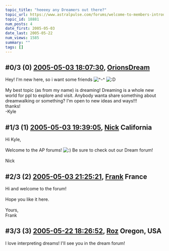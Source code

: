 ```yaml
---
topic_title: "heeeey any Dreamers out there?"
topic_url: https://www.astralpulse.com/forums/welcome-to-members-introductions!/heeeey-any-dreamers-out-there
topic_id: 18881
num_posts: 4
date_first: 2005-05-03
date_last: 2005-05-22
num_views: 1585
summary: ""
tags: []
---
```


## \#0/3 (0) [2005-05-03 18:07:30](https://www.astralpulse.com/forums/index.php?msg=163040), [OrionsDream](https://www.astralpulse.com/forums/profile/?u=9035)  ##
<section>
Hey! I'm new here, so i want some friends
<img alt="^-^" class="smiley" src="https://www.astralpulse.com/forums/Smileys/fugue/azn.png" title="Azn"/>
<img alt=":D" class="smiley" src="https://www.astralpulse.com/forums/Smileys/fugue/cheesy.png" title="Cheesy"/>
<br>
<br>
My best topic (as from my name) is dreaming! Dreaming is a whole new world for ppl to explore and visit. Anybody wanta share something about dreamwalking or something? I'm open to new ideas and ways!!!
<br>
thanks!
<br>
-Kyle
</section>

## \#1/3 (1) [2005-05-03 19:39:05](https://www.astralpulse.com/forums/index.php?msg=163064), [Nick](https://www.astralpulse.com/forums/profile/?u=2080) California ##
<section>
Hi Kyle,
<br>
<br>
Welcome to the AP forums!
<img alt=":)" class="smiley" src="https://www.astralpulse.com/forums/Smileys/fugue/smiley.png" title="Smiley"/>
Be sure to check out our Dream forum!
<br>
<br>
Nick
</section>

## \#2/3 (2) [2005-05-03 21:25:21](https://www.astralpulse.com/forums/index.php?msg=163073), [Frank](https://www.astralpulse.com/forums/profile/?u=359) France ##
<section>
Hi and welcome to the forum!
<br>
<br>
Hope you like it here.
<br>
<br>
Yours,
<br>
Frank
</section>

## \#3/3 (3) [2005-05-22 18:26:52](https://www.astralpulse.com/forums/index.php?msg=163812), [Roz](https://www.astralpulse.com/forums/profile/?u=9089) Oregon, USA ##
<section>
I love interpreting dreams! I'll see you in the dream forum!
</section>